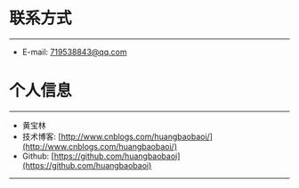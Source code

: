 # 联系方式

---

  * E-mail: 719538843@qq.com

# 个人信息

---

  * 黄宝林
  * 技术博客: [http://www.cnblogs.com/huangbaobaoi/](http://www.cnblogs.com/huangbaobaoi/)
  * Github:  [https://github.com/huangbaobaoi](https://github.com/huangbaobaoi)

<script type="text/javascript"src="../../../js/analytics.js"></script>
<div style="display: none;"><script language='javascript' type='text/javascript' src='http://js.users.51.la/19023250.js'></script></div>

---
